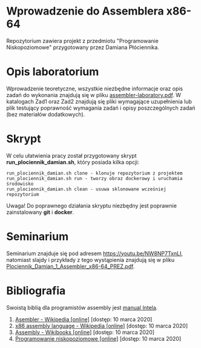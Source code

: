 # Wprowadzenie do Assemblera x86-64
Repozytorium zawiera projekt z przedmiotu "Programowanie Niskopoziomowe" przygotowany przez Damiana Płóciennika.

# Opis laboratorium
Wprowadzenie teoretyczne, wszystkie niezbędne informacje oraz opis zadań do wykonania znajdują się w pliku [assembler-laboratory.pdf](assembler-laboratory.pdf). W katalogach Zad1 oraz Zad2 znajdują się pliki wymagające uzupełnienia lub plik testujący poprawność wymagania zadań i opisy poszczególnych zadań (bez materiałów dodatkowych).

# Skrypt
W celu ułatwienia pracy został przygotowany skrypt **run_plociennik_damian.sh**, który posiada kilka opcji:
```
run_plociennik_damian.sh clone - klonuje repozytorium z projektem
run_plociennik_damian.sh run - tworzy obraz dockerowy i uruchamia środowisko
run_plociennik_damian.sh clean - usuwa sklonowane wcześniej repozytorium
```
Uwaga! Do poprawnego działania skryptu niezbędny jest poprawnie zainstalowany **git** i **docker**.

# Seminarium
Seminarium znajduje się pod adresem https://youtu.be/NW8NP7TxnLI, natomiast slajdy i przykłady z tego wystąpienia znajdują się w pliku [Plociennik_Damian_1_Assembler_x86-64_PREZ.pdf](Plociennik_Damian_1_Assembler_x86-64_PREZ.pdf).

# Bibliografia
Swoistą biblią dla programistów assembly jest [manual Intela](https://software.intel.com/en-us/articles/intel-sdm).

1. [Asembler - Wikipedia [online]](https://pl.wikipedia.org/wiki/Asembler) [dostęp: 10 marca 2020]
2. [x86 assembly language - Wikipedia [online]](https://en.wikipedia.org/wiki/X86_assembly_language) [dostęp: 10 marca 2020]
3. [Assembly - Wikibooks [online]](https://en.wikibooks.org/wiki/X86_Assembly) [dostęp: 10 marca 2020]
4. [Programowanie niskopoziomowe [online]](http://ww2.ii.uj.edu.pl/~kapela/pn/print-lecture-and-sources.php) [dostęp: 10 marca 2020]